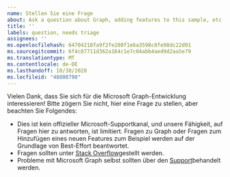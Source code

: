 ```yaml
---
name: Stellen Sie eine Frage
about: Ask a question about Graph, adding features to this sample, etc.
title: ''
labels: question, needs triage
assignees: ''
ms.openlocfilehash: 64704218fa9f2fe280f1e6a3598c8fe98dc22d01
ms.sourcegitcommit: 6f4c87711d362a164c1e7c04abb4aed9d2aa5e79
ms.translationtype: MT
ms.contentlocale: de-DE
ms.lasthandoff: 10/30/2020
ms.locfileid: "48808798"
---
```

Vielen Dank, dass Sie sich für die Microsoft Graph-Entwicklung interessieren! Bitte zögern Sie nicht, hier eine Frage zu stellen, aber beachten Sie Folgendes:

- Dies ist kein offizieller Microsoft-Supportkanal, und unsere Fähigkeit, auf Fragen hier zu antworten, ist limitiert. Fragen zu Graph oder Fragen zum Hinzufügen eines neuen Features zum Beispiel werden auf der Grundlage von Best-Effort beantwortet.
- Fragen sollten unter [Stack Overflow](https://stackoverflow.com/questions/tagged/microsoft-graph)gestellt werden.
- Probleme mit Microsoft Graph selbst sollten über den [Support](https://developer.microsoft.com/graph/support)behandelt werden.
